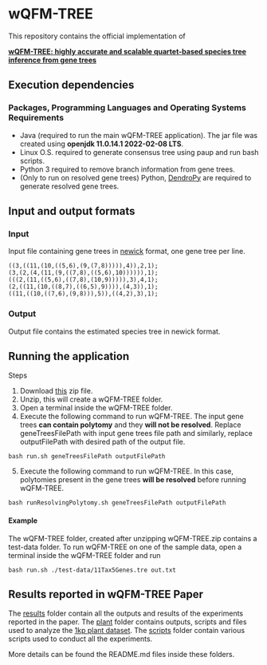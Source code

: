 # wQFM-TREE

This repository contains the official implementation of 

[**wQFM-TREE: highly accurate and scalable quartet-based species tree inference from gene trees**](https://www.biorxiv.org/content/10.1101/2024.07.30.605630v1)

## Execution dependencies

### Packages, Programming Languages and Operating Systems Requirements

- Java (required to run the main wQFM-TREE application). The jar file was created using **openjdk 11.0.14.1 2022-02-08 LTS**.
- Linux O.S. required to generate consensus tree using paup and run bash scripts.
- Python 3 required to remove branch information from gene trees.
- (Only to run on resolved gene trees) Python, [DendroPy](https://jeetsukumaran.github.io/DendroPy/) are required to generate resolved gene trees.

## Input and output formats

### Input
Input file containing gene trees in [newick](https://en.wikipedia.org/wiki/Newick_format) format, one gene tree per line.
```
((3,((11,(10,((5,6),(9,(7,8))))),4)),2,1);
(3,(2,(4,(11,(9,((7,8),((5,6),10)))))),1);
(((2,(11,((5,6),((7,8),(10,9))))),3),4,1);
(2,((11,(10,((8,7),((6,5),9)))),(4,3)),1);
((11,((10,((7,6),(9,8))),5)),((4,2),3),1);
```

### Output

Output file contains the estimated species tree in newick format.
<!-- ```
(((((1,2),3),4),((((5,6),(7,8)),9),10)),11);
``` -->
## Running the application

Steps
1. Download [this](https://github.com/abdur-rafi/wQFM-TREE/releases/download/v1.0.0/wQFM-TREE.zip) zip file.
2. Unzip, this will create a wQFM-TREE folder.
3. Open a terminal inside the wQFM-TREE folder.
4. Execute the following command to run wQFM-TREE. The input gene trees **can contain polytomy** and they **will not be resolved**. Replace geneTreesFilePath with input gene trees file path and similarly, replace outputFilePath with desired path of the output file.
```
bash run.sh geneTreesFilePath outputFilePath
```
5. Execute the following command to run wQFM-TREE. In this case, polytomies present in the gene trees **will be resolved** before running wQFM-TREE.
```
bash runResolvingPolytomy.sh geneTreesFilePath outputFilePath
```

#### Example 
The wQFM-TREE folder, created after unzipping wQFM-TREE.zip contains a test-data folder. To run wQFM-TREE on one of the sample data, open a terminal inside the wQFM-TREE folder and run 
```
bash run.sh ./test-data/11Tax5Genes.tre out.txt
```

## Results reported in wQFM-TREE Paper
The [results](./results/) folder contain all the outputs and results of the experiments reported in the paper.
The [plant](./plant/) folder contains outputs, scripts and files used to analyze the [1kp plant dataset](https://academic.oup.com/gigascience/article/8/10/giz126/5602476). 
The [scripts](./scripts/) folder contain various scripts used to conduct all the experiments. 

More details can be found the README.md files inside these folders. 